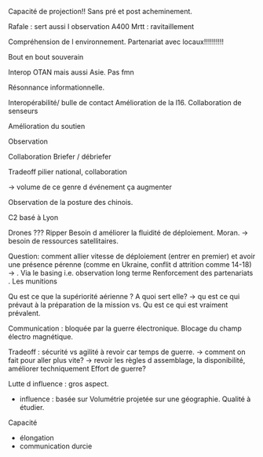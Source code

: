 Capacité de projection!! Sans pré et post acheminement.

Rafale : sert aussi l observation
A400 Mrtt : ravitaillement

Compréhension de l environnement.
Partenariat avec locaux!!!!!!!!!!

Bout en bout souverain

Interop OTAN mais aussi Asie. Pas fmn

Résonnance informationnelle.

Interopérabilité/ bulle de contact
Amélioration de la l16.
Collaboration de senseurs

Amélioration du soutien

Observation

Collaboration
Briefer / débriefer

Tradeoff pilier national, collaboration

-> volume de ce genre d événement ça augmenter

Observation de la posture des chinois.

C2 basé à Lyon

Drones ??? Ripper
Besoin d améliorer la fluidité de déploiement. Moran.
-> besoin de ressources satellitaires.

Question: comment allier vitesse de déploiement (entrer en premier) et avoir une présence pérenne (comme en Ukraine, conflit d attrition comme 14-18) -> 
. Via le basing i.e. observation long terme
Renforcement des partenariats 
. Les munitions

Qu est ce que la supériorité aérienne ? A quoi sert elle?
-> qu est ce qui prévaut à la préparation de la mission vs. Qu est ce qui est vraiment prévalent.

Communication : bloquée par la guerre électronique. Blocage du champ électro magnétique.

Tradeoff : sécurité vs agilité à revoir car temps de guerre.
-> comment on fait pour aller plus vite?
-> revoir les règles d assemblage, la disponibilité, améliorer techniquement
Effort de guerre?

Lutte d influence : gros aspect. 
- influence : basée sur Volumétrie projetée sur une géographie. Qualité à étudier.

Capacité
- élongation
- communication durcie 





